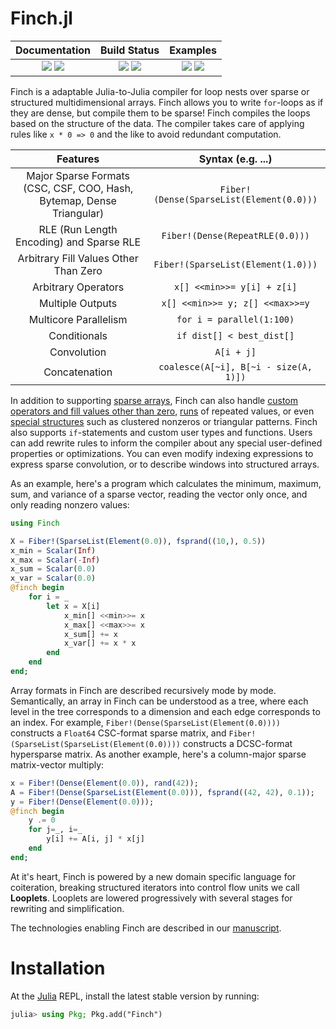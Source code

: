 # Finch.jl

[docs]:https://willow-ahrens.github.io/Finch.jl/stable
[ddocs]:https://willow-ahrens.github.io/Finch.jl/dev
[ci]:https://github.com/willow-ahrens/Finch.jl/actions/workflows/CI.yml?query=branch%3Amain
[cov]:https://codecov.io/gh/willow-ahrens/Finch.jl
[tool]:https://mybinder.org/v2/gh/willow-ahrens/Finch.jl/gh-pages?labpath=dev%2Finteractive.ipynb
[example]:https://github.com/willow-ahrens/Finch.jl/tree/main/docs/examples

[docs_ico]:https://img.shields.io/badge/docs-stable-blue.svg
[ddocs_ico]:https://img.shields.io/badge/docs-dev-blue.svg
[ci_ico]:https://github.com/willow-ahrens/Finch.jl/actions/workflows/CI.yml/badge.svg?branch=main
[cov_ico]:https://codecov.io/gh/willow-ahrens/Finch.jl/branch/main/graph/badge.svg
[tool_ico]:https://mybinder.org/badge_logo.svg
[example_ico]:https://img.shields.io/badge/examples-docs%2Fexamples-blue.svg

| **Documentation**                             | **Build Status**                      | **Examples**    |
|:---------------------------------------------:|:-------------------------------------:|:---------------------:|
| [![][docs_ico]][docs] [![][ddocs_ico]][ddocs] | [![][ci_ico]][ci] [![][cov_ico]][cov] | [![][example_ico]][example] [![][tool_ico]][tool]  |

Finch is a adaptable Julia-to-Julia compiler for loop nests over sparse or
structured multidimensional arrays.  Finch allows you to write `for`-loops as if
they are dense, but compile them to be sparse! Finch compiles the loops based on
the structure of the data. The compiler takes care of applying rules like `x * 0
=> 0` and the like to avoid redundant computation. 

| **Features**                             | **Syntax (e.g. ...)** |
|:---------------------------------------------:|:------------------:|
| Major Sparse Formats (CSC, CSF, COO, Hash, Bytemap, Dense Triangular) |  `Fiber!(Dense(SparseList(Element(0.0)))`|
| RLE (Run Length Encoding) and Sparse RLE |  `Fiber!(Dense(RepeatRLE(0.0)))`|
| Arbitrary Fill Values Other Than Zero |  `Fiber!(SparseList(Element(1.0)))`|
| Arbitrary Operators |  `x[] <<min>>= y[i] + z[i]`|
| Multiple Outputs |  `x[] <<min>>= y; z[] <<max>>=y`|
| Multicore Parallelism |  `for i = parallel(1:100)`|
| Conditionals |  `if dist[] < best_dist[]`|
| Convolution |  `A[i + j]`|
| Concatenation |  `coalesce(A[~i], B[~i - size(A, 1)])`|

In addition to supporting [sparse
arrays](https://en.wikipedia.org/wiki/Sparse_matrix), Finch can also handle
[custom operators and fill values other than
zero](https://en.wikipedia.org/wiki/GraphBLAS),
[runs](https://en.wikipedia.org/wiki/Run-length_encoding) of repeated values, or
even [special
structures](https://en.wikipedia.org/wiki/Sparse_matrix#Special_structure) such
as clustered nonzeros or triangular patterns. Finch also supports
`if`-statements and custom user types and functions.  Users can add rewrite
rules to inform the compiler about any special user-defined properties or
optimizations.  You can even modify indexing expressions to express sparse
convolution, or to describe windows into structured arrays.


As an example, here's a program which calculates the minimum, maximum, sum, and
variance of a sparse vector, reading the vector only once, and only reading
nonzero values:

````julia
using Finch

X = Fiber!(SparseList(Element(0.0)), fsprand((10,), 0.5))
x_min = Scalar(Inf)
x_max = Scalar(-Inf)
x_sum = Scalar(0.0)
x_var = Scalar(0.0)
@finch begin
    for i = _
        let x = X[i]
            x_min[] <<min>>= x
            x_max[] <<max>>= x
            x_sum[] += x
            x_var[] += x * x
        end
    end
end;
````

Array formats in Finch are described recursively mode by mode.  Semantically, an
array in Finch can be understood as a tree, where each level in the tree
corresponds to a dimension and each edge corresponds to an index. For example,
`Fiber!(Dense(SparseList(Element(0.0))))` constructs a `Float64` CSC-format sparse matrix, and
`Fiber!(SparseList(SparseList(Element(0.0))))` constructs a DCSC-format hypersparse matrix. As another
example, here's a column-major sparse matrix-vector multiply:

````julia
x = Fiber!(Dense(Element(0.0)), rand(42));
A = Fiber!(Dense(SparseList(Element(0.0))), fsprand((42, 42), 0.1));
y = Fiber!(Dense(Element(0.0)));
@finch begin
    y .= 0
    for j=_, i=_
        y[i] += A[i, j] * x[j]
    end
end;
````

At it's heart, Finch is powered by a new domain specific language for
coiteration, breaking structured iterators into control flow units we call
**Looplets**. Looplets are lowered progressively with
several stages for rewriting and simplification.

The technologies enabling Finch are described in our [manuscript](https://doi.org/10.1145/3579990.3580020).

# Installation

At the [Julia](https://julialang.org/downloads/) REPL, install the latest stable version by running:

````julia
julia> using Pkg; Pkg.add("Finch")
````

